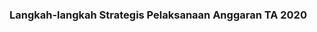 <link rel="stylesheet" href="https://unpkg.com/sakura.css/css/sakura-earthly.css" type="text/css">
<link rel="stylesheet" href="https://maxst.icons8.com/vue-static/landings/line-awesome/line-awesome/1.3.0/css/line-awesome.min.css">

### Langkah-langkah Strategis Pelaksanaan Anggaran TA 2020


